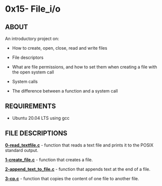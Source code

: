 # 0x15- File_i/o

## ABOUT

An introductory project on:

- How to create, open, close, read and write files

- File descriptors

- What are file permissions, and how to set them when creating a file with the open system call

- System calls

- The difference between a function and a system call

## REQUIREMENTS

- Ubuntu 20.04 LTS using gcc

## FILE DESCRIPTIONS

**[0-read_textfile.c](0-read_textfile.c)** - function that reads a text file and prints it to the POSIX standard output.



**[1-create_file.c](1-create_file.c)** - function that creates a file.



**[2-append_text_to_file.c](2-append_text_to_file.c)** - function that appends text at the end of a file.



**[3-cp.c](3-cp.c)** - function that copies the content of one file to another file.
